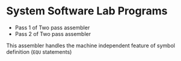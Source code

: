 # System Software Lab Programs

* Pass 1 of Two pass assembler
* Pass 2 of Two pass assembler

This assembler handles the machine independent feature of symbol definition (`EQU` statements) 
